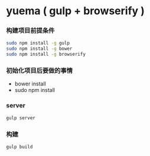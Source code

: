# yuema ( gulp + browserify )

### 构建项目前提条件
```bash
sudo npm install -g gulp
sudo npm install -g bower
sudo npm install -g browserify
```

### 初始化项目后要做的事情
* bower install
* sudo npm install

### server
```bash
gulp server
```

### 构建
```bash
gulp build
```